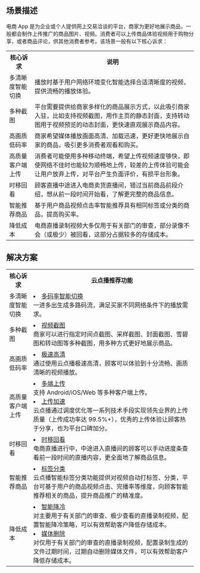## 场景描述
电商 App 是为企业或个人提供网上交易洽谈的平台，商家为更好地展示商品，一般都会制作上传推广的商品图片、视频。消费者可以上传商品体验视频用于购物分享，或者商品评论，供其他消费者参考。该场景一般有以下核心诉求：
<table>
    <tr>
        <th>
            核心诉求              
        </th>
				<th>
           说明
        </th>
    </tr>
		<tr>
        <td>
            多清晰度智能切换
        </td>
				<td>
			 播放时基于用户网络环境变化智能选择合适清晰度的视频，提供流畅的播放体验。
        </td>
	</tr>
		<tr>
        <td>
            多种截图
        </td>
				<td>
				平台需要提供给商家多样化的商品展示方式，以此吸引商家入驻，比如支持视频截图，用作主页的静态封面，支持转动图用于视频预览的动态封面，更快速直观展示商品内容。
        </td>
	</tr>
	<tr>
        <td>
            高画质低码率
        </td>
				<td>
				商家希望媒体播放画面高清、加载迅速，更好更快地展示自家的商品，吸引更多消费者观看和购买。
        </td>
	</tr>
 <tr>
        <td>
           高质量客户端上传
        </td>
				<td>
消费者可能使用多种移动终端，希望上传视频速度够快，即使网络不佳时也能较为顺畅地上传，较差的上传体验可能会让用户放弃上传，对平台产生负面评价，有损平台形象。
        </td>
	</tr>
	<tr>
        <td>
            时移回看
        </td>
				<td>
				顾客直播中途进入电商卖货直播间，错过当前商品前段介绍，想从前一段时间开始看，了解更完整的商品信息。
        </td>
	</tr>
	<tr>
        <td>
            智能推荐商品
        </td>
				<td>
				基于用户商品视频点击率智能推荐具有相同标签或分类的商品，提高购买率。
        </td>
	</tr>
	<tr>
        <td>
            降低成本
        </td>
				<td>
				电商直播录制视频大多仅用于有关部门的审查，部分录像不会（或极少）被回看，这部分占据较多的存储成本。
        </td>
	</tr>
</table>

## 解决方案
<table>
    <tr>
        <th>
            核心诉求              
        </th>
				<th>
           云点播推荐功能
        </th>
    </tr>
		<tr>
        <td>
           多清晰度智能切换
        </td>
				<td>
				<li><a href="TODO: 产品简介>产品功能>极致播放>多码率智能切换" title="多码率智能切换" target="_blank">多码率智能切换</a></br>一进多出生成多路码流，满足买家不同网络条件下的播放需求。</li>
        </td>
	</tr>
 <tr>
        <td>
           多种截图
        </td>
				<td>
				<li><a href="TODO: 产品简介>产品功能>媒体处理>视频截图" title="视频截图" target="_blank">视频截图</a></br>商家可以进行指定时间点截图、采样截图、封面截图、雪碧图和转动图等多种截图，用多种方式更好地展示商品。</li>
        </td>
	</tr>
	<tr>
        <td>
            高画质低码率
        </td>
				<td>
				<li>
					<a href="TODO: 产品简介>产品功能>高效降本>极速高清" title="极速高清" target="_blank">极速高清</a></br>通过使用云点播极速高清，顾客可以体验到十分流畅、画质清晰的视频播放。
				</li>
        </td>
	</tr>
	<tr>
        <td>
            高质量客户端上传
        </td>
				<td>
				<li>
					<a href="TODO: 产品简介>产品功能>媒体上传>多端上传" title="多端上传" target="_blank">多端上传</a></br>支持 Android/iOS/Web 等多种客户端上传。
				</li>
				<li>
					<a href="TODO: 产品简介>产品功能>媒体上传>上传加速" title="上传加速" target="_blank">上传加速</a></br>云点播通过调度优化等一系列技术手段实现领先业界的上传质量（上传成功率达 99.5%+），优秀的上传体验让顾客热于分享，也为平台口碑加分。
				</li>
        </td>
	</tr>
	<tr>
        <td>
            时移回看
        </td>
				<td>
				<li>
					<a href="TODO: 产品简介>产品功能>直点结合>时移回看" title="时移回看" target="_blank">时移回看</a></br>电商直播进行中，中途进入直播间的顾客可以手动进度条查看前一段时间的直播内容，更全面地了解商品信息。
				</li>
        </td>
	</tr>
	<tr>
        <td>
            智能推荐商品
        </td>
				<td>
				<li>
					<a href="TODO: 产品简介>产品功能>媒体智能>标签分类" title="标签分类" target="_blank">标签分类</a></br>云点播智能标签分类功能提供对视频自动打标签、分类，平台可基于用户的商品视频点击、完播率等维度，向顾客智能推荐相关的商品，提升商品推广的精准度。
				</li>
        </td>
	</tr>
	<tr>
        <td>
            降低成本
        </td>
				<td>
				<li>
					<a href="TODO: 产品简介>产品功能>高效降本>智能降冷" title="智能降冷" target="_blank">智能降冷</a></br>对主要用于有关部门的审查、极少查看的直播录制视频，配置智能降冷策略，可以有效帮助客户降低存储成本。
				</li>
				<li>
					<a href="TODO: 产品简介>产品功能>高效降本>媒体删除" title="媒体删除" target="_blank">媒体删除</a></br>对仅用于有关部门的审查的直播录制视频，配置录制生成的文件过期时间，过期自动删除媒体文件，可以有效帮助客户降低存储成本。
				</li>
        </td>
	</tr>
</table>
